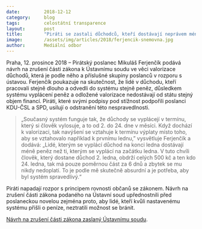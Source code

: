 ```yaml
---
date:         2018-12-12
category:     blog
tags:         celostátní transparence
layout:       post
title:        "Piráti se zastali důchodců, kteří dostávají neprávem méně peněz"
image:        /assets/img/articles/2018/ferjencik-snemovna.jpg 
author:       Mediální odbor
---
```



Praha, 12. prosince 2018 – Pirátský poslanec Mikuláš Ferjenčík podává návrh na zrušení části zákona k Ústavnímu soudu ve věci valorizace důchodů, která je podle něho a příslušné skupiny poslanců v rozporu s ústavou. Ferjenčík poukazuje na skutečnost, že lidé v důchodu, kteří pracovali stejně dlouho a odvedli do systému stejně peněz, důsledkem systému vyplácení peněz a odložené valorizace nedostávají od státu stejný objem financí. Piráti, které svými podpisy pod stížnost podpořili poslanci KDU-ČSL a SPD, usilují o odstranění této nespravedlnosti.

> „Současný systém funguje tak, že důchody se vyplácejí v termínu, který si člověk vylosuje, a to od 2. do 24. dne v měsíci. Když dochází k valorizaci, tak navýšení se vztahuje k termínu výplaty místo toho, aby se vztahovalo například k prvnímu lednu,” vysvětluje Ferjenčík a dodává: „Lidé, kterým se vyplácí důchod na konci ledna dostávají méně peněz než ti, kterým se vyplácí na začátku ledna. V tuto chvíli člověk, který dostane důchod 2. ledna, obdrží celých 500 kč a ten kdo 24. ledna, tak má pouze poměrnou část za 6 dnů a zbytek se mu nikdy nedoplatí. To je podle mě skutečně absurdní a je potřeba, aby byl systém spravedlivý.“

Piráti napadají rozpor s principem rovnosti občanů se zákonem. Návrh na zrušení části zákona podaného na Ústavní soud upřednostnili před poslaneckou novelou zejména proto, aby lidé, kteří kvůli nastavenému systému přišli o peníze, neztratili možnost se bránit.

[Návrh na zrušení části zákona zaslaný Ústavnímu soudu](https://www.pirati.cz/assets/pdf/navrh-us-duchody.pdf).
